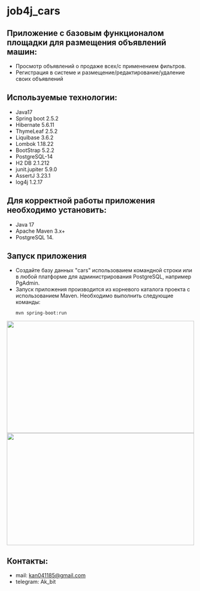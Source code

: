 # job4j_cars

## Приложение с базовым функционалом площадки для размещения объявлений машин:
- Просмотр объявлений о продаже всех/с применением фильтров.
- Регистрация в системе и размещение/редактирование/удаление своих объявлений


## Используемые технологии:
- Java17
- Spring boot 2.5.2
- Hibernate 5.6.11
- ThymeLeaf 2.5.2
- Liquibase 3.6.2
- Lombok 1.18.22
- BootStrap 5.2.2
- PostgreSQL-14
- H2 DB 2.1.212
- junit.jupiter 5.9.0
- AssertJ 3.23.1
- log4j 1.2.17


## Для корректной работы приложения необходимо установить:
- Java 17
- Apache Maven 3.x+
- PostgreSQL 14.

## Запуск приложения
- Создайте базу данных "cars" использоваием командной строки или в любой платформе для администрирования PostgreSQL, например PgAdmin.
- Запуск приложения производится из корневого каталога проекта с использованием Maven. Необходимо выполнить следующие команды:
  ```shell
  mvn spring-boot:run
  ```

<img src="C:\Users\Анна\Pictures\Screenshots\Снимок экрана 2022-11-08 134918.png" width="500" height="300"/>
<img src="C:\Users\Анна\Pictures\Screenshots\Снимок экрана 2022-11-08 135019.png" width="500" height="300"/>


## Контакты:
- mail: kan041185@gmail.com
- telegram: Ak_bit